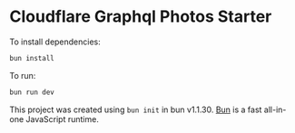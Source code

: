 # Cloudflare Graphql Photos Starter

To install dependencies:

```bash
bun install
```

To run:

```bash
bun run dev
```

This project was created using `bun init` in bun v1.1.30. [Bun](https://bun.sh) is a fast all-in-one JavaScript runtime.
